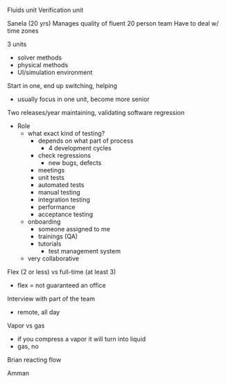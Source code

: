Fluids unit
Verification unit

Sanela (20 yrs)
Manages quality of fluent
20 person team
Have to deal w/ time zones

3 units
- solver methods
- physical methods
- UI/simulation environment

Start in one, end up switching, helping
- usually focus in one unit, become more senior

Two releases/year
maintaining, validating software
regression

- Role
	- what exact kind of testing?
		- depends on what part of process
			- 4 development cycles
		- check regressions
			- new bugs, defects
		- meetings
		- unit tests
		- automated tests
		- manual testing
		- integration testing
		- performance
		- acceptance testing
	- onboarding
		- someone assigned to me
		- trainings (QA)
		- tutorials
			- test management system
	- very collaborative

Flex (2 or less) vs full-time (at least 3)
- flex = not guaranteed an office

Interview with part of the team
- remote, all day

Vapor vs gas
* if you compress a vapor it will turn into liquid
* gas, no

Brian reacting flow

Amman